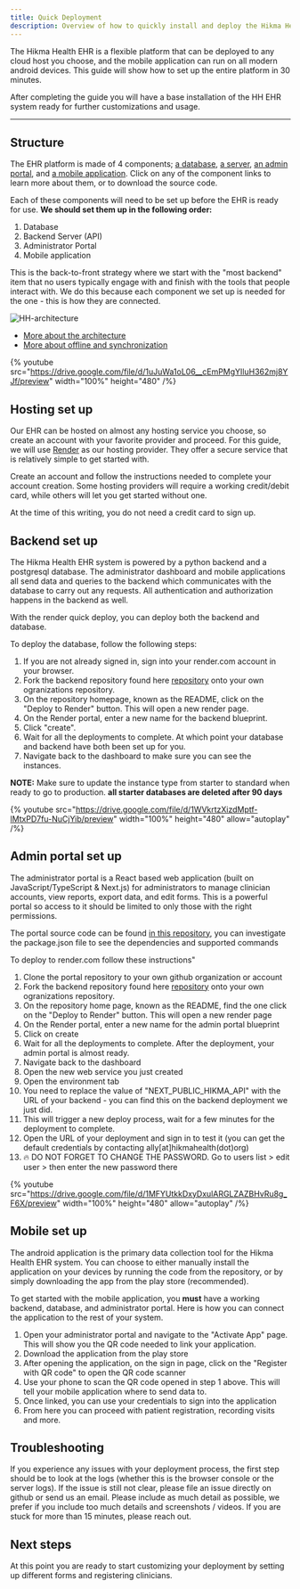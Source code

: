 ```yaml
---
title: Quick Deployment
description: Overview of how to quickly install and deploy the Hikma Health EHR platform.
---
```


The Hikma Health EHR is a flexible platform that can be deployed to any cloud host you choose, and the mobile application can run on all modern android devices. This guide will 
show how to set up the entire platform in 30 minutes.

After completing the guide you will have a base installation of the HH EHR system ready for further customizations and usage.

---

## Structure

The EHR platform is made of 4 components; [a database](https://www.postgresql.org/), [a server](https://github.com/hikmahealth/hikma-health-backend), 
[an admin portal](https://github.com/hikmahealth/hikma-health-admin), and 
[a mobile application](https://play.google.com/store/apps/details?id=com.hikmahealth). Click on any of the component links to learn more about them, 
or to download the source code.

Each of these components will need to be set up before the EHR is ready for use. **We should set them up in the following order:**
1. Database
2. Backend Server (API)
3. Administrator Portal
4. Mobile application


This is the back-to-front strategy where we start with the "most backend" item that no users typically engage with and finish with the tools 
that people interact with. We do this because each component we set up is needed for the one - this is how they are connected.

![HH-architecture](/images/HH-Architecture.svg)

- [More about the architecture](/docs/architecure-guide)
- [More about offline and synchronization](/docs/offline-and-sync)


{% youtube src="https://drive.google.com/file/d/1uJuWa1oL06__cEmPMgYIluH362mj8YJf/preview" width="100%" height="480" /%}


## Hosting set up

Our EHR can be hosted on almost any hosting service you choose, so create an account with your favorite 
provider and proceed. For this guide, we will use [Render](https://render.com) as our hosting provider. 
They offer a secure service that is relatively simple to get started with.

Create an account and follow the instructions needed to complete your account creation. Some hosting 
providers will require a working credit/debit card, while others will let you get started without one.

At the time of this writing, you do not need a credit card to sign up.


## Backend set up

The Hikma Health EHR system is powered by a python backend and a postgresql database. The administrator 
dashboard and mobile applications all send data and queries to the backend which communicates with the 
database to carry out any requests. All authentication and authorization happens in the backend as well.

With the render quick deploy, you can deploy both the backend and database.

To deploy the database, follow the following steps:
1. If you are not already signed in, sign into your render.com account in your browser.
2. Fork the backend repository found here [repository](https://github.com/hikmahealth/hikma-health-backend) onto your own ogranizations repository.
3. On the repository homepage, known as the README, click on the "Deploy to Render" button. This will open a new render page.
4. On the Render portal, enter a new name for the backend blueprint.
5. Click "create".
6. Wait for all the deployments to complete. At which point your database and backend have both been set up for you.
7. Navigate back to the dashboard to make sure you can see the instances.


**NOTE:** Make sure to update the instance type from starter to standard when ready to go to production. **all starter databases are deleted after 90 days**

{% youtube src="https://drive.google.com/file/d/1WVkrtzXizdMptf-lMtxPD7fu-NuCjYib/preview" width="100%" height="480" allow="autoplay" /%}


## Admin portal set up

The administrator portal is a React based web application (built on JavaScript/TypeScript & Next.js) for administrators 
to manage clinician accounts, view reports, export data, and edit forms. This is a powerful portal so access to it should 
be limited to only those with the right permissions.

The portal source code can be found [in this repository](https://github.com/hikmahealth/hikma-health-admin), you can investigate the package.json file to see 
the dependencies and supported commands

To deploy to render.com follow these instructions"
1. Clone the portal repository to your own github organization or account
2. Fork the backend repository found here [repository](https://github.com/hikmahealth/hikma-health-admin) onto your own ogranizations repository.
3. On the repository home page, known as the README, find the one click on the "Deploy to Render" button. This will open a new render page
4. On the Render portal, enter a new name for the admin portal blueprint
5. Click on create
6. Wait for all the deployments to complete. After the deployment, your admin portal is almost ready.
7. Navigate back to the dashboard
8. Open the new web service you just created
9. Open the environment tab
10. You need to replace the value of "NEXT_PUBLIC_HIKMA_API" with the URL of your backend - you can find this on the backend deployment we just did.
11. This will trigger a new deploy process, wait for a few minutes for the deployment to complete.
12. Open the URL of your deployment and sign in to test it (you can get the default credentials by contacting ally[at]hikmahealth(dot)org)
13. 🔥 DO NOT FORGET TO CHANGE THE PASSWORD. Go to users list > edit user > then enter the new password there

{% youtube src="https://drive.google.com/file/d/1MFYUtkkDxyDxulARGLZAZBHvRu8g_F6X/preview" width="100%" height="480" allow="autoplay" /%}

## Mobile set up
The android application is the primary data collection tool for the Hikma Health EHR system. You can choose to either 
manually install the application on your devices by running the code from the repository, or by simply downloading the 
app from the play store (recommended). 

To get started with the mobile application, you **must** have a working backend, database, and administrator portal. Here 
is how you can connect the application to the rest of your system.
1. Open your administrator portal and navigate to the "Activate App" page. This will show you the QR code needed to link your application.
2. Download the application from the play store
3. After opening the application, on the sign in page, click on the "Register with QR code" to open the QR code scanner
4. Use your phone to scan the QR code opened in step 1 above. This will tell your mobile application where to send data to.
5. Once linked, you can use your credentials to sign into the application
6. From here you can proceed with patient registration, recording visits and more.


## Troubleshooting
If you experience any issues with your deployment process, the first step should be to look at the logs 
(whether this is the browser console or the server logs). If the issue is still not clear, please file an issue directly on github or send us an email. 
Please include as much detail as possible, we prefer if you include too much details and screenshots / videos. If you are stuck for more than 15 minutes, please reach out.

## Next steps
At this point you are ready to start customizing your deployment by setting up different forms and registering clinicians.
